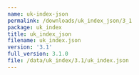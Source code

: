 ```yaml
---
name: uk-index-json
permalink: /downloads/uk_index_json/3_1
package: uk_index
title: uk_index_json
filename: uk_index.json
version: '3.1'
full_version: 3.1.0
file: /data/uk_index/3.1/uk_index.json
---
```

